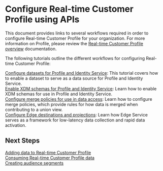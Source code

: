 # Configure Real-time Customer Profile using APIs

This document provides links to several workflows required in order to configure Real-time Customer Profile for your organization. For more information on Profile, please review the [Real-time Customer Profile overview](../../technical_overview/unified_profile_architectural_overview/unified_profile_architectural_overview.md) documentation.  

The following tutorials outline the different workflows for configuring Real-time Customer Profile:

[Configure datasets for Profile and Identity Service](../unified_profile_dataset_tutorial/unified_profile_dataset_api_tutorial.md): This tutorial covers how to enable a dataset to serve as a data source for Profile and Identity Service.  
[Enable XDM schemas for Profile and Identity Service](../schema_registry_api_tutorial/schema_registry_api_tutorial.md#enable-schema-for-use-in-unified-profile-service): Learn how to enable XDM schemas for use in Profile and Identity Service.  
[Configure merge policies for use in data access](configuring_merge_policies_tutorial.md): Learn how to configure merge policies, which provide rules for how data is merged when contributing to a union view.  
[Configure Edge destinations and projections](configuring_edge_tutorial.md): Learn how Edge Service serves as a framework for low-latency data collection and rapid data activation.  

## Next Steps

[Adding data to Real-time Customer Profile](../adding_data_to_unified_profile/adding_data_to_unified_profile.md)  
[Consuming Real-time Customer Profile data](../consuming_unified_profile_data/consuming_unified_profile_data.md)  
[Creating audience segments](../creating_a_segment_tutorial/creating_a_segment_tutorial.md)
